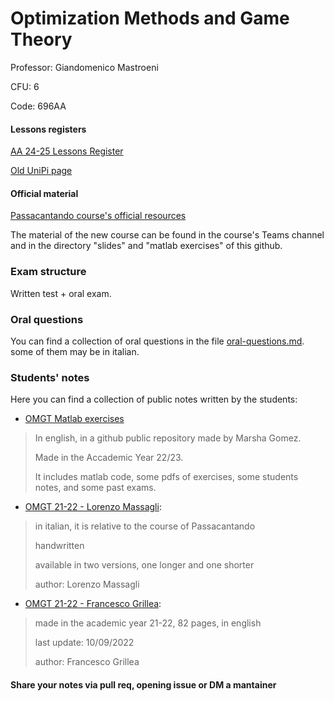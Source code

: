 # Optimization Methods and Game Theory

Professor: Giandomenico Mastroeni

CFU: 6

Code: 696AA

#### Lessons registers

[AA 24-25 Lessons Register](https://unimap.unipi.it/registri/dettregistriNEW.php?re=11060951::::&ri=8506)

[Old UniPi page](https://esami.unipi.it/esami2/programma.php?pg=ects&c=61129)

#### Official material

[Passacantando course's official resources](https://people.unipi.it/mauro_passacantando/teaching-2/omgt/)

The material of the new course can be found in the course's Teams channel and in the directory "slides" and "matlab exercises" of this github.

### Exam structure

Written test + oral exam.

### Oral questions

You can find a collection of oral questions in the file [oral-questions.md](oral-questions.md). some of them may be in italian.

### Students' notes

Here you can find a collection of public notes written by the students:

- [OMGT Matlab exercises](https://github.com/MarshaGomez/Optimization-Methods-Matlab)
>In english, in a github public repository made by Marsha Gomez.
>
>Made in the Accademic Year 22/23.
>
>It includes matlab code, some pdfs of exercises, some students notes, and some past exams.

- [OMGT 21-22 - Lorenzo Massagli](https://github.com/ImBadnick/University/tree/main/Master/OMGT): 
>in italian, it is relative to the course of Passacantando
>
>handwritten
>
>available in two versions, one longer and one shorter
>
>author: Lorenzo Massagli

- [OMGT 21-22 - Francesco Grillea](OMGT_21-22_Francesco-Grillea.pdf): 
>made in the academic year 21-22, 82 pages, in english
>
>last update: 10/09/2022
>
>author: Francesco Grillea

#### Share your notes via pull req, opening issue or DM a mantainer
